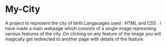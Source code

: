 # My-City
A project to represent the city of birth.Langauages used : HTML and CSS . I have made a main webpage which consists of a single image represnting various features of the city .On clicking on any feature of the image you will magically get redirected to another page with details of the feature.
